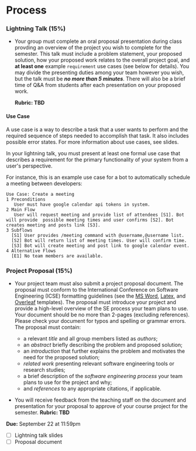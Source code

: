 # Process

### __Lightning Talk__ (15%)
* Your group must complete an oral proposal presentation during class provding an overview of the project you wish to complete for the semester. This talk must include a problem statement, your proposed solution, how your proposed work relates to the overall project goal, and **at least one** example `requirement` use cases (see below for details). You may divide the presenting duties among your team however you wish, but the talk must be **_no more than 5 minutes_**. There will also be a brief time of Q&A from students after each presentation on your proposed work.

   **Rubric: TBD**

#### __Use Case__

A use case is a way to describe a task that a user wants to perform and the required sequence of steps needed to accomplish that task. It also includes possible error states. For more information about use cases, see slides.

In your lightning talk, you must present at least one formal use case that describes a requirement for the primary functionality of your system from a user's perspective.

For instance, this is an example use case for a bot to automatically schedule a meeting between developers:

```
Use Case: Create a meeting
1 Preconditions
   User must have google calendar api tokens in system.
2 Main Flow
   User will request meeting and provide list of attendees [S1]. Bot will provide  possible meeting times and user confirms [S2]. Bot creates meeting and posts link [S3].
3 Subflows
  [S1] User provides /meeting command with @username,@username list.
  [S2] Bot will return list of meeting times. User will confirm time.
  [S3] Bot will create meeting and post link to google calendar event.
4 Alternative Flows
  [E1] No team members are available.
```

### Project Proposal (15%)

* Your project team must also submit a project proposal document. The proposal must conform to the International Conference on Software Engineering (ICSE) formatting guidelines (see the [MS Word](https://www.acm.org/binaries/content/assets/publications/word_style/interim-template-style/interim-layout.docx), [Latex](https://www.acm.org/binaries/content/assets/publications/consolidated-tex-template/acmart-primary.zip), and [Overleaf](https://www.overleaf.com/gallery/tagged/acm-official#.WOuOk2e1taQ) templates). The proposal must introduce your project and provide a high-level overview of the SE process your team plans to use. Your document should be no more than 2-pages (excluding references). Please check your document for typos and spelling or grammar errors. The proposal must contain:
    * a relevant _title_ and all group members listed as _authors_;
    * an _abstract_ briefly describing the problem and proposed solution;
    * an _introduction_ that further explains the problem and motivates the need for the proposed solution;
    * _related work_ presenting relevant software engineering tools or research studies; 
    * a brief description of the _software engineering process_ your team plans to use for the project and why;
    * and _references_ to any appropriate citations, if applicable. 

 * You will receive feedback from the teaching staff on the document and presentation for your proposal to approve of your course project for the semester.
    **Rubric: TBD**

 **Due:** September 22 at 11:59pm
- [ ] Lightning talk slides
- [ ] Proposal document